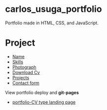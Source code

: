# carlos_usuga_portfolio

Portfolio made in HTML, CSS, and JavaScript.

# Project

- [Name](https://klich1984.github.io/carlos_usuga_portfolio/index.html#acerca)
- [Skills](https://klich1984.github.io/carlos_usuga_portfolio/index.html#acerca)
- [Photograph](https://klich1984.github.io/carlos_usuga_portfolio/index.html#acerca)
- [Download Cv](https://klich1984.github.io/carlos_usuga_portfolio/index.html#acerca)
- [Projects](https://klich1984.github.io/carlos_usuga_portfolio/index.html#portafolio)
- [Contact form](https://klich1984.github.io/carlos_usuga_portfolio/index.html#contacto)

View portfolio deploy and **git-pages**

- [portfolio-CV type landing page](https://klich1984.github.io/carlos_usuga_portfolio/index.html)

